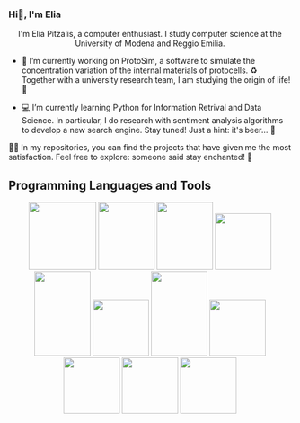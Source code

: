 ### Hi👋, I'm Elia

<p align="center">I'm Elia Pitzalis, a computer enthusiast. I study computer science at the University of Modena and Reggio Emilia.</p>

- 🐣 I’m currently working on ProtoSim, a software to simulate the concentration variation of the internal materials of protocells.
♻️ Together with a university research team, I am studying the origin of life! 💐

- 💻 I’m currently learning Python for Information Retrival and Data Science. In particular, I do research with sentiment analysis algorithms to develop a new search engine. 
Stay tuned! Just a hint: it's beer... 🍻 

✍🏻 In my repositories, you can find the projects that have given me the most satisfaction. Feel free to explore: someone said stay enchanted! 🎨

## Programming Languages and Tools
<div align="center">
  <img src="https://upload.wikimedia.org/wikipedia/commons/thumb/f/f1/Icons8_flat_linux.svg/1200px-Icons8_flat_linux.svg.png" style="width:120px;height:120px;" />
  <img src="https://www.geekandjob.com/uploads/wiki/9e88fca5f508c3931ab20fd562afa066d7ebc455.png" style="width:100px;height:120px;" />
  <img src="https://upload.wikimedia.org/wikipedia/commons/1/18/ISO_C%2B%2B_Logo.svg" style="width:100px;height:120px;" />
  <img src="https://upload.wikimedia.org/wikipedia/commons/thumb/c/c3/Python-logo-notext.svg/800px-Python-logo-notext.svg.png" style="width:100px;height:100px;" />
  <img src="https://upload.wikimedia.org/wikipedia/it/thumb/2/2e/Java_Logo.svg/1200px-Java_Logo.svg.png" style="width:100px;height:150px;" />
  <img src="https://upload.wikimedia.org/wikipedia/commons/thumb/0/01/FileZilla_logo.svg/2048px-FileZilla_logo.svg.png" style="width:100px;height:100px;" />
  <img src="https://upload.wikimedia.org/wikipedia/commons/thumb/e/e0/ArduinoLogo_%C2%AE.svg/1200px-ArduinoLogo_%C2%AE.svg.png" style="width:100px;height:150;" />
  <img src="https://symbols.getvecta.com/stencil_28/61_sql-database-generic.90b41636a8.png" style="width:100px;height:100px;" />
  <img src="https://upload.wikimedia.org/wikipedia/commons/thumb/2/29/Postgresql_elephant.svg/1985px-Postgresql_elephant.svg.png" style="width:100px;height:100px;" />
  <img src="https://upload.wikimedia.org/wikipedia/commons/thumb/2/21/Matlab_Logo.png/667px-Matlab_Logo.png" style="width:100px;height:100px;" />
  <img src="https://upload.wikimedia.org/wikipedia/commons/thumb/3/38/Jupyter_logo.svg/1200px-Jupyter_logo.svg.png" style="width:100px;height:100px;" />
  
</div>


<!--
**Piltxi/piltxi** is a ✨ _special_ ✨ repository because its `README.md` (this file) appears on your GitHub profile.

Here are some ideas to get you started:

- 🔭 I’m currently working on ...
- 🌱 I’m currently learning ...
- 👯 I’m looking to collaborate on ...
- 🤔 I’m looking for help with ...
-->
